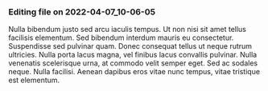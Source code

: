 

### Editing file on 2022-04-07_10-06-05

Nulla bibendum justo sed arcu iaculis tempus. Ut non nisi sit amet tellus facilisis elementum. Sed bibendum interdum mauris eu consectetur. Suspendisse sed pulvinar quam. Donec consequat tellus ut neque rutrum ultricies. Nulla porta lacus magna, vel finibus lacus convallis pulvinar. Nulla venenatis scelerisque urna, at commodo velit semper eget. Sed ac sodales neque. Nulla facilisi. Aenean dapibus eros vitae nunc tempus, vitae tristique est elementum.


